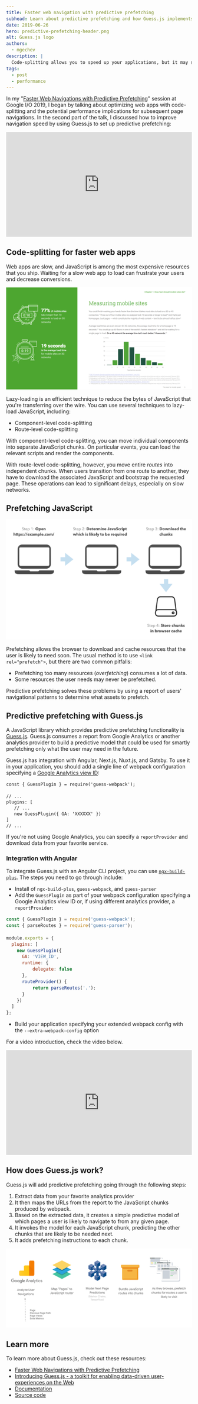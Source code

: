 ```yaml
---
title: Faster web navigation with predictive prefetching
subhead: Learn about predictive prefetching and how Guess.js implements it.
date: 2019-06-26
hero: predictive-prefetching-header.png
alt: Guess.js logo
authors:
  - mgechev
description: |
  Code-splitting allows you to speed up your applications, but it may slow down subsequent navigation. Predictive prefetching is an efficient way to use data analytics to smartly prefetch what the user is likely to use next, optimizing network utilization.
tags:
  - post
  - performance
---
```


In my "[Faster Web Navigations with Predictive Prefetching](https://www.youtube.com/watch?v=0jB4YWgAxUo)" session at Google I/O 2019, I began by talking about optimizing web apps with code-splitting and the potential performance implications for subsequent page navigations. In the second part of the talk, I discussed how to improve navigation speed by using Guess.js to set up predictive prefetching:

<div style="width:100%; padding-top: 56.25%; position: relative;">
<iframe style="width:100%; height: 100%;position: absolute; top: 50%; left:
50%; transform: translate(-50%,-50%);"
src="https://www.youtube.com/embed/0jB4YWgAxUo" frameborder="0"
allow="accelerometer; autoplay; encrypted-media; gyroscope; picture-in-picture"
allowfullscreen></iframe>
</div>

## Code-splitting for faster web apps

Web apps are slow, and JavaScript is among the most expensive resources that you ship. Waiting for a slow web app to load can frustrate your users and decrease conversions.

![Slow web apps are stressful.](guess-0.png)

Lazy-loading is an efficient technique to reduce the bytes of JavaScript that you're transferring over the wire. You can use several techniques to lazy-load JavaScript, including:

- Component-level code-splitting
- Route-level code-splitting

With component-level code-splitting, you can move individual components into separate JavaScript chunks. On particular events, you can load the relevant scripts and render the components.

With route-level code-splitting, however, you move entire _routes_ into independent chunks. When users transition from one route to another, they have to download the associated JavaScript and bootstrap the requested page. These operations can lead to significant delays, especially on slow networks.

## Prefetching JavaScript

![Prefetching example](guess-1.png)

Prefetching allows the browser to download and cache resources that the user is likely to need soon. The usual method is to use `<link rel="prefetch">`, but there are two common pitfalls:

- Prefetching too many resources (_overfetching_) consumes a lot of data.
- Some resources the user needs may never be prefetched.

Predictive prefetching solves these problems by using a report of users' navigational patterns to determine what assets to prefetch.

## Predictive prefetching with Guess.js

A JavaScript library which provides predictive prefetching functionality is [Guess.js](https://github.com/guess-js). Guess.js consumes a report from Google Analytics or another analytics provider to build a predictive model that could be used for smartly prefetching only what the user may need in the future.

Guess.js has integration with Angular, Next.js, Nuxt.js, and Gatsby. To use it in your application, you should add a single line of webpack configuration specifying a [Google Analytics view ID](https://stackoverflow.com/questions/36898103/what-is-a-viewid-in-google-analytics):

```js/0,5
const { GuessPlugin } = require('guess-webpack');

// ...
plugins: [
   // ...
   new GuessPlugin({ GA: 'XXXXXX' })
]
// ...
```

If you're not using Google Analytics, you can specify a `reportProvider` and download data from your favorite service.

### Integration with Angular

To integrate Guess.js with an Angular CLI project, you can use [`ngx-build-plus`](https://github.com/manfredsteyer/ngx-build-plus). The steps you need to go through include:

* Install of `ngx-build-plus`, `guess-webpack`, and `guess-parser`
* Add the `GuessPlugin` as part of your webpack configuration specifying a Google Analytics view ID or, if using different analytics provider, a `reportProvider`:

```js
const { GuessPlugin } = require('guess-webpack');
const { parseRoutes } = require('guess-parser');

module.exports = {
  plugins: [
    new GuessPlugin({
      GA: 'VIEW_ID',
      runtime: {
	      delegate: false
      },
      routeProvider() {
	      return parseRoutes('.');
      }
    })
  ]
};
```

* Build your application specifying your extended webpack config with the `--extra-webpack-config` option

For a video introduction, check the video below.

<div style="width:100%; padding-top: 56.25%; position: relative;">
<iframe style="width:100%; height: 100%;position: absolute; top: 50%; left:
50%; transform: translate(-50%,-50%);"
src="https://www.youtube.com/embed/5FRxQiGqqmM" frameborder="0"
allow="accelerometer; autoplay; encrypted-media; gyroscope; picture-in-picture"
allowfullscreen></iframe>
</div>

## How does Guess.js work?

Guess.js will add predictive prefetching going through the following steps:

1. Extract data from your favorite analytics provider
1. It then maps the URLs from the report to the JavaScript chunks produced by webpack.
1. Based on the extracted data, it creates a simple predictive model of which pages a user is likely to navigate to from any given page.
1. It invokes the model for each JavaScript chunk, predicting the other chunks that are likely to be needed next.
1. It adds prefetching instructions to each chunk.

![How Guess.js works](guess-2.png)

## Learn more

To learn more about Guess.js, check out these resources:

- [Faster Web Navigations with Predictive Prefetching](https://www.youtube.com/watch?v=0jB4YWgAxUo)
- [Introducing Guess.js - a toolkit for enabling data-driven user-experiences on the Web](https://blog.mgechev.com/2018/05/09/introducing-guess-js-data-driven-user-experiences-web/)
- [Documentation](https://guess-js.github.io)
- [Source code](https://github.com/guess-js)
